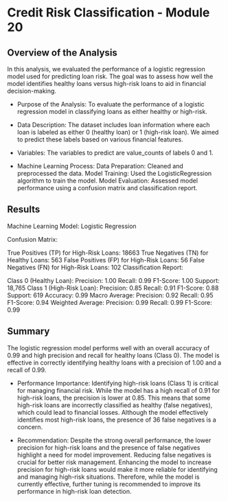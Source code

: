 # Credit Risk Classification - Module 20

## Overview of the Analysis

In this analysis, we evaluated the performance of a logistic regression model used for predicting loan risk. The goal was to assess how well the model identifies healthy loans versus high-risk loans to aid in financial decision-making.

* Purpose of the Analysis: To evaluate the performance of a logistic regression model in classifying loans as either healthy or high-risk.
* Data Description: The dataset includes loan information where each loan is labeled as either 0 (healthy loan) or 1 (high-risk loan). We aimed to predict these labels based on various financial features.
* Variables: The variables to predict are value_counts of labels 0 and 1.

* Machine Learning Process:
Data Preparation: Cleaned and preprocessed the data.
Model Training: Used the LogisticRegression algorithm to train the model.
Model Evaluation: Assessed model performance using a confusion matrix and classification report.
## Results

Machine Learning Model: Logistic Regression

Confusion Matrix:

True Positives (TP) for High-Risk Loans: 18663
True Negatives (TN) for Healthy Loans: 563
False Positives (FP) for High-Risk Loans: 56
False Negatives (FN) for High-Risk Loans: 102
Classification Report:

Class 0 (Healthy Loan):
Precision: 1.00
Recall: 0.99
F1-Score: 1.00
Support: 18,765
Class 1 (High-Risk Loan):
Precision: 0.85
Recall: 0.91
F1-Score: 0.88
Support: 619
Accuracy: 0.99
Macro Average:
Precision: 0.92
Recall: 0.95
F1-Score: 0.94
Weighted Average:
Precision: 0.99
Recall: 0.99
F1-Score: 0.99

## Summary

The logistic regression model performs well with an overall accuracy of 0.99 and high precision and recall for healthy loans (Class 0). The model is effective in correctly identifying healthy loans with a precision of 1.00 and a recall of 0.99.

* Performance Importance: Identifying high-risk loans (Class 1) is critical for managing financial risk. While the model has a high recall of 0.91 for high-risk loans, the precision is lower at 0.85. This means that some high-risk loans are incorrectly classified as healthy (false negatives), which could lead to financial losses. Although the model effectively identifies most high-risk loans, the presence of 36 false negatives is a concern.

* Recommendation: Despite the strong overall performance, the lower precision for high-risk loans and the presence of false negatives highlight a need for model improvement. Reducing false negatives is crucial for better risk management. Enhancing the model to increase precision for high-risk loans would make it more reliable for identifying and managing high-risk situations. Therefore, while the model is currently effective, further tuning is recommended to improve its performance in high-risk loan detection.
